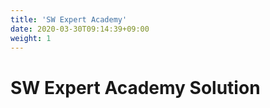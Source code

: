 ```yaml
---
title: 'SW Expert Academy'
date: 2020-03-30T09:14:39+09:00
weight: 1
---
```


# SW Expert Academy Solution